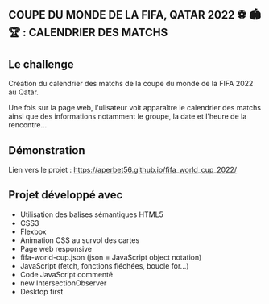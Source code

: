 ## COUPE DU MONDE DE LA FIFA, QATAR 2022 ⚽ 🏟 🏆 : CALENDRIER DES MATCHS

## Le challenge

Création du calendrier des matchs de la coupe du monde de la FIFA 2022 au Qatar.

Une fois sur la page web, l'ulisateur voit apparaître le calendrier des matchs ainsi que des informations notamment le groupe, la date et l'heure de la rencontre...

## Démonstration

Lien vers le projet : https://aperbet56.github.io/fifa_world_cup_2022/

## Projet développé avec

- Utilisation des balises sémantiques HTML5
- CSS3
- Flexbox
- Animation CSS au survol des cartes
- Page web responsive
- fifa-world-cup.json (json = JavaScript object notation)
- JavaScript (fetch, fonctions fléchées, boucle for...)
- Code JavaScript commenté
- new IntersectionObserver
- Desktop first
